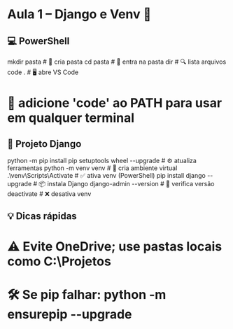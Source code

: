 # Aula 1 – Django e Venv 🚀

## 💻 PowerShell

mkdir pasta # 📁 cria pasta
cd pasta # 🚶 entra na pasta
dir # 🔍 lista arquivos
code . # 🖥️ abre VS Code

# 🌟 adicione 'code' ao PATH para usar em qualquer terminal

## 🐍 Projeto Django

python -m pip install pip setuptools wheel --upgrade # ⚙️ atualiza ferramentas
python -m venv venv # 🌱 cria ambiente virtual
.\venv\Scripts\Activate # ✅ ativa venv (PowerShell)
pip install django --upgrade # 📦 instala Django
django-admin --version # 🔎 verifica versão
deactivate # ❌ desativa venv

## 💡 Dicas rápidas

# ⚠️ Evite OneDrive; use pastas locais como C:\Projetos

# 🛠️ Se pip falhar: python -m ensurepip --upgrade
